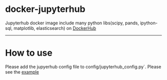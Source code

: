# docker-jupyterhub

Jupyterhub docker image include many python libs(scipy, pands, ipython-sql, matplotlib, elasticsearch) on [DockerHub](https://hub.docker.com/r/hideyuki/docker-jupyterhub/)

---

# How to use

Please add the jupyerhub config file to config/jupyterhub_config.py`.
Please see the [example](https://github.com/hideyuki/jupyterhub-playground)
